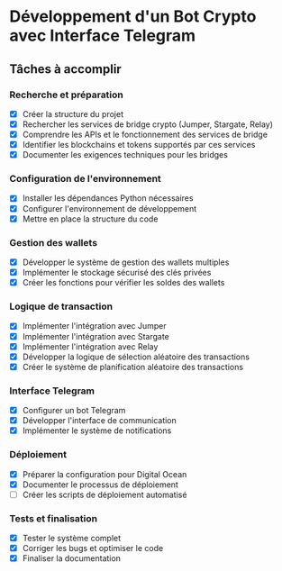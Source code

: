# Développement d'un Bot Crypto avec Interface Telegram

## Tâches à accomplir

### Recherche et préparation
- [x] Créer la structure du projet
- [x] Rechercher les services de bridge crypto (Jumper, Stargate, Relay)
- [x] Comprendre les APIs et le fonctionnement des services de bridge
- [x] Identifier les blockchains et tokens supportés par ces services
- [x] Documenter les exigences techniques pour les bridges

### Configuration de l'environnement
- [x] Installer les dépendances Python nécessaires
- [x] Configurer l'environnement de développement
- [x] Mettre en place la structure du code

### Gestion des wallets
- [x] Développer le système de gestion des wallets multiples
- [x] Implémenter le stockage sécurisé des clés privées
- [x] Créer les fonctions pour vérifier les soldes des wallets

### Logique de transaction
- [x] Implémenter l'intégration avec Jumper
- [x] Implémenter l'intégration avec Stargate
- [x] Implémenter l'intégration avec Relay
- [x] Développer la logique de sélection aléatoire des transactions
- [x] Créer le système de planification aléatoire des transactions

### Interface Telegram
- [x] Configurer un bot Telegram
- [x] Développer l'interface de communication
- [x] Implémenter le système de notifications

### Déploiement
- [x] Préparer la configuration pour Digital Ocean
- [x] Documenter le processus de déploiement
- [ ] Créer les scripts de déploiement automatisé

### Tests et finalisation
- [x] Tester le système complet
- [x] Corriger les bugs et optimiser le code
- [x] Finaliser la documentation
